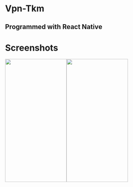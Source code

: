 # Vpn-Tkm

## Programmed with React Native

# Screenshots
<div style="display:flex; align:center">
<img src="https://user-images.githubusercontent.com/66455000/151835569-5ff9446c-0e43-46da-8366-3abc6b4232f5.png" width="200" height="400" />
<img src="https://user-images.githubusercontent.com/66455000/151836644-6ad8dad7-4d56-484a-a131-08bbe2dfd754.png" width="200" height="400" />
</div>
